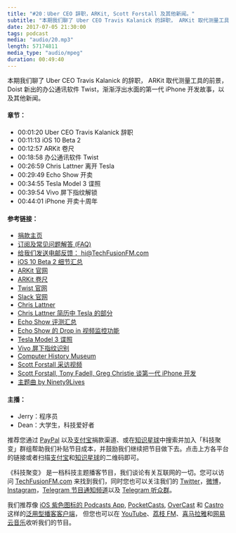 ```yaml
---
title: "#20：Uber CEO 辞职，ARKit, Scott Forstall 及其他新闻。"
subtitle: "本期我们聊了 Uber CEO Travis Kalanick 的辞职， ARKit 取代测量工具的前景， Doist 新出的办公通讯软件 Twist，渐渐浮出水面的第一代 iPhone 开发故事，以及其他新闻。"
date: 2017-07-05 21:30:00
tags: podcast
media: "audio/20.mp3"
length: 57174811 
media_type: "audio/mpeg"
duration: 00:49:40
---
```


本期我们聊了 Uber CEO Travis Kalanick 的辞职， ARKit 取代测量工具的前景， Doist 新出的办公通讯软件 Twist，渐渐浮出水面的第一代 iPhone 开发故事，以及其他新闻。

#### 章节：

- 00:01:20 Uber CEO Travis Kalanick 辞职
- 00:11:13 iOS 10 Beta 2
- 00:12:57 ARKit 卷尺
- 00:18:58 办公通讯软件 Twist
- 00:26:59 Chris Lattner 离开 Tesla
- 00:29:49 Echo Show 开卖
- 00:34:55 Tesla Model 3 谍照
- 00:39:54 Vivo 屏下指纹解锁
- 00:44:01 iPhone 开卖十周年

#### 参考链接：

- [捐款主页](https://techfusionfm.com/donate)
- [订阅及常见问题解答 (FAQ)](https://techfusionfm.com/faq)
- [给我们发送电邮反馈： hi@TechFusionFM.com](mailto:hi@techfusionfm.com)
- [iOS 10 Beta 2 细节汇总](https://www.macrumors.com/2017/06/21/ios-11-beta-2-tidbits/)
- [ARKit 官网](https://developer.apple.com/arkit/)
- [ARKit 卷尺](https://www.macrumors.com/2017/06/26/apples-arkit-measuring-tape-minecraft/)
- [Twist 官网](https://twistapp.com)
- [Slack 官网](https://slack.com)
- [Chris Lattner](http://www.nondot.org/sabre/)
- [Chris Lattner 简历中 Tesla 的部分](http://nondot.org/sabre/Resume.html#Tesla)
- [Echo Show 评测汇总](https://www.macrumors.com/2017/06/26/amazon-echo-show-reviews/)
- [Echo Show 的 Drop in 视频监控功能](https://techcrunch.com/2017/06/28/amazon-disputes-claims-that-echo-shows-drop-in-feature-is-a-security-risk/)
- [Tesla Model 3 谍照](https://electrek.co/2017/06/22/tesla-model-3-design-is-pretty-much-final-plus-new-insights-from-a-batch-of-high-quality-photos/)
- [Vivo 屏下指纹识别](http://www.cnbeta.com/articles/tech/626643.htm)
- [Computer History Museum](http://www.computerhistory.org)
- [Scott Forstall 采访视频](https://www.youtube.com/watch?v=zjR2vegUBAo)
- [Scott Forstall, Tony Fadell, Greg Christie 谈第一代 iPhone 开发](http://appleinsider.com/articles/17/06/26/new-video-features-scott-forstall-tony-fadell-greg-christie-discussing-early-iphone-development)
- [主题曲 by Ninety9Lives](http://99l.tv/BleedingThroughYU)

#### 主播：

- Jerry：程序员
- Dean：大学生，科技爱好者

推荐您通过 [PayPal](https://paypal.me/techfusionfm/5) 以及[支付宝](HTTPS://QR.ALIPAY.COM/FKX09288AJOENI0MVZXM12)捐款渠道、或在[知识星球](https://www.xiaomiquan.com)中搜索并加入「科技聚变」群组帮助我们补贴节目成本，并鼓励我们继续把节目做下去。点击上方各平台的链接或者扫描[支付宝](https://techfusionfm.com/images/QR.JPG)和[知识星球](https://t.zsxq.com/IEmEM3f)的二维码即可。

《科技聚变》 是一档科技主题播客节目，我们谈论有关互联网的一切。您可以访问 [TechFusionFM.com](https://TechFusionFM.com) 来找到我们，同时您也可以关注我们的 [Twitter](http://twitter.com/TechFusionFM)，[微博](http://weibo.com/TechFusionFM)，[Instagram](http://instagram.com/TechFusionFM)，[Telegram 节目通知频道](https://t.me/TechFusionFM)以及 [Telegram 听众群](https://t.me/TechFusionChat)。

我们推荐像 [iOS 紫色图标的 Podcasts App](https://itunes.apple.com/cn/podcast/id1202658654), [PocketCasts](http://pca.st/podcast/28fcd200-cc7c-0134-10da-25324e2a541d), [OverCast](https://overcast.fm) 和 [Castro](http://supertop.co/castro/) 这样的[泛用型播客客户端](https://techfusionfm.com/faq)， 但您也可以在 [YouTube](https://www.youtube.com/channel/UC6uvHf21Tjm5lepw6P2Ki-Q)、[荔枝 FM](https://www.lizhi.fm/1494013/)、[喜马拉雅](http://www.ximalaya.com/72456289/album/6648521)和[网易云音乐](http://music.163.com/#/djradio?id=347498120)收听我们的节目。